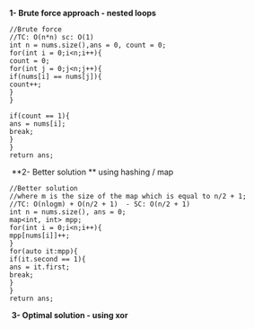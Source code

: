 **1- Brute force approach - nested loops**
```
//Brute force
//TC: O(n*n) sc: O(1)
int n = nums.size(),ans = 0, count = 0;
for(int i = 0;i<n;i++){
count = 0;
for(int j = 0;j<n;j++){
if(nums[i] == nums[j]){
count++;
}
}
​
if(count == 1){
ans = nums[i];
break;
}
}
return ans;
```
​
**2- Better solution ** using hashing / map
```
//Better solution
//where m is the size of the map which is equal to n/2 + 1;
//TC: O(nlogm) + O(n/2 + 1)  - SC: O(n/2 + 1)
int n = nums.size(), ans = 0;
map<int, int> mpp;
for(int i = 0;i<n;i++){
mpp[nums[i]]++;
}
for(auto it:mpp){
if(it.second == 1){
ans = it.first;
break;
}
}
return ans;
```
​
**3- Optimal solution - using xor**